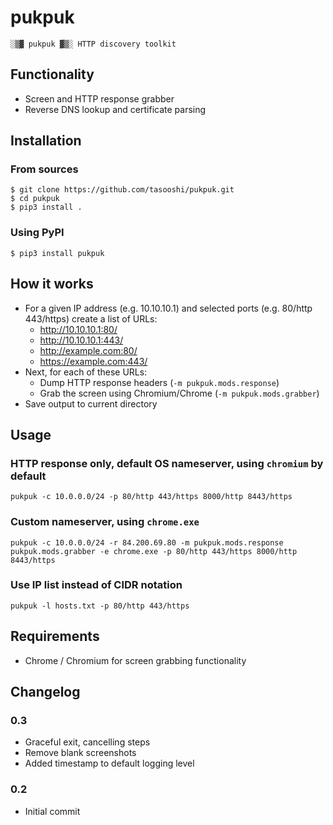 # pukpuk

    ░▒▓ pukpuk ▓▒░ HTTP discovery toolkit

## Functionality

* Screen and HTTP response grabber
* Reverse DNS lookup and certificate parsing

## Installation

### From sources

    $ git clone https://github.com/tasooshi/pukpuk.git
    $ cd pukpuk
    $ pip3 install .

### Using PyPI

    $ pip3 install pukpuk

## How it works

* For a given IP address (e.g. 10.10.10.1) and selected ports (e.g. 80/http 443/https) create a list of URLs:
    * http://10.10.10.1:80/
    * http://10.10.10.1:443/
    * http://example.com:80/
    * https://example.com:443/
* Next, for each of these URLs:
    * Dump HTTP response headers (`-m pukpuk.mods.response`)
    * Grab the screen using Chromium/Chrome (`-m pukpuk.mods.grabber`)
* Save output to current directory

## Usage

### HTTP response only, default OS nameserver, using `chromium` by default

    pukpuk -c 10.0.0.0/24 -p 80/http 443/https 8000/http 8443/https

### Custom nameserver, using `chrome.exe`

    pukpuk -c 10.0.0.0/24 -r 84.200.69.80 -m pukpuk.mods.response pukpuk.mods.grabber -e chrome.exe -p 80/http 443/https 8000/http 8443/https

### Use IP list instead of CIDR notation

    pukpuk -l hosts.txt -p 80/http 443/https

## Requirements

* Chrome / Chromium for screen grabbing functionality

## Changelog

### 0.3

* Graceful exit, cancelling steps
* Remove blank screenshots
* Added timestamp to default logging level

### 0.2

* Initial commit